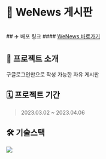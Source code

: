 
# 📃 WeNews 게시판
<br>
## ✈️ 배포 링크 
#### <a href="http://ec2-3-35-119-255.ap-northeast-2.compute.amazonaws.com:8085/"> WeNews 바로가기</a>

## 📃 프로젝트 소개

구글로그인만으로 작성 가능한 자유 게시판 


## 🗓 프로젝트 기간
> 2023.03.02 ~ 2023.04.06

## 🛠 기술스택

<div align="left" style="display:flex;">
    <img src="https://img.shields.io/badge/Java-1E8CBE?style=flat-square&logo=Java&logoColor=white"/>
</div>

